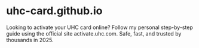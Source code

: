 # uhc-card.github.io
Looking to activate your UHC card online? Follow my personal step-by-step guide using the official site activate.uhc.com. Safe, fast, and trusted by thousands in 2025.
